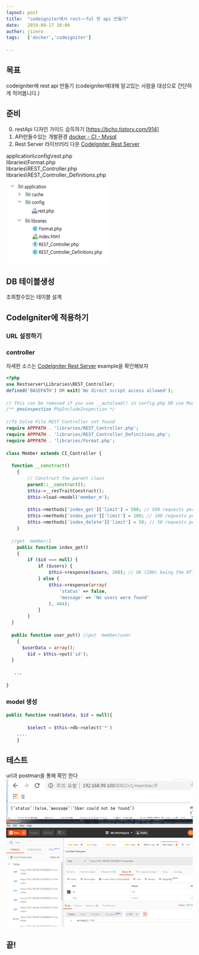 ```yaml
---
layout: post
title:  "codeigniter에서 rest~~ful 한 api 만들기"
date:   2019-09-17 10:00
author: jizero
tags:	['docker','codeigniter']

---
```


## 목표
codeigniter에 rest api 만들기
(codeigniter에대해  알고있는 사람을 대상으로 간단하게 적어봅니다.)

## 준비
0. restApi 디자인 가이드 습득하기 [https://bcho.tistory.com/914]
1. APi만들수있는 개발환경 [docker - CI - Mysql](/docker_dev/) <br />
2. Rest Server  라이브러리 다운 [CodeIgniter Rest Server](https://github.com/chriskacerguis/codeigniter-restserver) <br />

application\config\rest.php <br />
libraries\Format.php <br />
libraries\REST_Controller.php <br />
libraries\REST_Controller_Definitions.php <br />

<img src="/assets/img/201909/rest1.png" style="max-width:100%;">


## DB 테이블생성
조회할수있는 테이블 설계

## CodeIgniter에 적용하기
### URL 설정하기
### controller
자세한 소스는   [CodeIgniter Rest Server](https://github.com/chriskacerguis/codeigniter-restserver) example을 확인해보자

``` php
<?php
use Restserver\Libraries\REST_Controller;
defined('BASEPATH') OR exit('No direct script access allowed');

// This can be removed if you use __autoload() in config.php OR use Modular Extensions
/** @noinspection PhpIncludeInspection */

//To Solve File REST_Controller not found
require APPPATH . 'libraries/REST_Controller.php';
require APPPATH . 'libraries/REST_Controller_Definitions.php';
require APPPATH . 'libraries/Format.php';

class Member extends CI_Controller {

  function __construct()
	{
		// Construct the parent class
		parent::__construct();
		$this->__resTraitConstruct();
		$this->load->model('member_m');

		$this->methods['index_get']['limit'] = 500; // 500 requests per hour per user/key
		$this->methods['index_post']['limit'] = 100; // 100 requests per hour per user/key
		$this->methods['index_delete']['limit'] = 50; // 50 requests per hour per user/key
	}

  //get  member/1
	public function index_get() 
	{
		if ($id === null) {
			if ($users) {
				$this->response($users, 200); // OK (200) being the HTTP response code
			} else {
				$this->response(array(
					'status' => false,
					'message' => 'No users were found'
				), 404);
			}
		}
  }

  public function user_put() //put  member/user
	{
      $userData = array();
        $id = $this->put('id');
  }

   ...

}
```

### model 생성
``` php
public function read($data, $id = null){

		$select = $this->db->select('*')
    ....
	}

```

## 테스트
url과 postman을 통해 확인 한다
<img src="/assets/img/201909/rest3.png" style="max-width:100%;">
<img src="/assets/img/201909/rest4.png" style="max-width:100%;">


## 끝!
